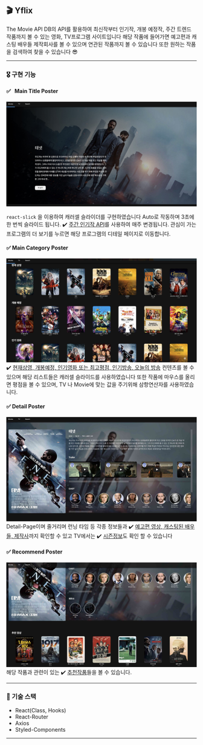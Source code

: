 
## 🎬 Yflix

The Movie API DB의 API를 활용하여 최신작부터 인기작, 개봉 예정작, 주간 트렌드 작품까지 볼 수 있는 영화, TV프로그램 사이트입니다 해당 작품에 들어가면 예고편과 캐스팅 배우들 제작회사를 볼 수 있으며 연관된 작품까지 볼 수 있습니다 또한 원하는 작품을 검색하여 찾을 수 있습니다 😎

***

### 🎖 구현 기능

#### ✅ &nbsp; Main Title Poster
![](./img/11.jpg)

`react-slick` 을 이용하여 캐러셀 슬라이더를 구현하였습니다 Auto로 작동하며 3초에 한 번씩 슬라이드 됩니다. ✔️ <u >주간 인기작 API</u>를 사용하여 매주 변경됩니다. 관심이 가는 프로그램의 더 보기를 누르면 해당 프로그램의 디테일 페이지로 이동합니다.


#### ✅ Main Category Poster
![](./img/22.jpg)
✔️ <u>현재상영, 개봉예정, 인기영화 또는 최고평점, 인기방송, 오늘의 방송</u> 컨텐츠를 볼 수 있으며 해당 리스트들은 캐러셀 슬라이드를 사용하였습니다 또한 작품에 마우스를 올리면 평점을 볼 수 있으며, TV 나 Movie에 맞는 값을 주기위해 삼항연산자를 사용하였습니다.


#### ✅ Detail Poster
![](./img/33.jpg)
Detail-Page이며 줄거리며 런닝 타임 등 각종 정보들과 ✔️ <u>예고편 영상, 캐스팅된 배우들, 제작사</u>까지 확인할 수 있고 TV에서는 ✔️ <u>시즌정보</u>도 확인 할 수 있습니다


#### ✅ Recommend Poster
![](./img/44.jpg)
해당 작품과 관련이 있는 ✔️ <u>추천작품</u>들을 볼 수 있습니다.
***

### 📌 기술 스택
- React(Class, Hooks)
- React-Router
- Axios
- Styled-Components

***
